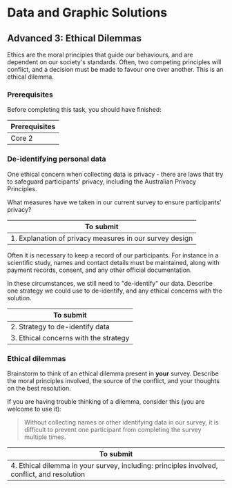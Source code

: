 # Data and Graphic Solutions

## Advanced 3: Ethical Dilemmas

Ethics are the moral principles that guide our behaviours, and are dependent on our society's standards.
Often, two competing principles will conflict, and a decision must be made to favour one over another.
This is an ethical dilemma.

### Prerequisites

Before completing this task, you should have finished:

| Prerequisites |
|---|
| Core 2 |

### De-identifying personal data

One ethical concern when collecting data is privacy -
there are laws that try to safeguard participants' privacy, including the Australian Privacy Principles.

What measures have we taken in our current survey to ensure participants' privacy?

| To submit |
|---|
| 1. Explanation of privacy measures in our survey design |

Often it is necessary to keep a record of our participants.
For instance in a scientific study, names and contact details must be maintained,
along with payment records, consent, and any other official documentation.

In these circumstances, we still need to "de-identify" our data.
Describe one strategy we could use to de-identify, and any ethical concerns with the solution.

| To submit |
|---|
| 2. Strategy to de-identify data |
| 3. Ethical concerns with the strategy |

### Ethical dilemmas

Brainstorm to think of an ethical dilemma present in **your** survey.
Describe the moral principles involved, the source of the conflict, and your thoughts on the best resolution.

If you are having trouble thinking of a dilemma, consider this (you are welcome to use it):

> Without collecting names or other identifying data in our survey,
> it is difficult to prevent one participant from completing the survey multiple times.

| To submit |
|---|
| 4. Ethical dilemma in your survey, including: principles involved, conflict, and resolution |
